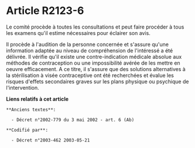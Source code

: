 # Article R2123-6

Le comité procède à toutes les consultations et peut faire procéder à tous les examens qu'il estime nécessaires pour éclairer
son avis.

Il procède à l'audition de la personne concernée et s'assure qu'une information adaptée au niveau de compréhension de
l'intéressé a été délivrée. Il vérifie qu'il existe une contre-indication médicale absolue aux méthodes de contraception ou
une impossibilité avérée de les mettre en oeuvre efficacement. A ce titre, il s'assure que des solutions alternatives à la
stérilisation à visée contraceptive ont été recherchées et évalue les risques d'effets secondaires graves sur les plans
physique ou psychique de l'intervention.

**Liens relatifs à cet article**

	**Anciens textes**:

	  - Décret n°2002-779 du 3 mai 2002 - art. 6 (Ab)

	**Codifié par**:

	  - Décret n°2003-462 2003-05-21
